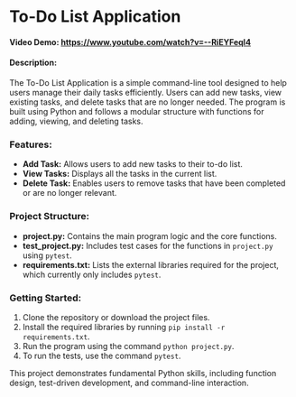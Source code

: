 # To-Do List Application
#### Video Demo:  https://www.youtube.com/watch?v=--RiEYFeql4
#### Description:
The To-Do List Application is a simple command-line tool designed to help users manage their daily tasks efficiently. Users can add new tasks, view existing tasks, and delete tasks that are no longer needed. The program is built using Python and follows a modular structure with functions for adding, viewing, and deleting tasks.

### Features:
- **Add Task:** Allows users to add new tasks to their to-do list.
- **View Tasks:** Displays all the tasks in the current list.
- **Delete Task:** Enables users to remove tasks that have been completed or are no longer relevant.

### Project Structure:
- **project.py:** Contains the main program logic and the core functions.
- **test_project.py:** Includes test cases for the functions in `project.py` using `pytest`.
- **requirements.txt:** Lists the external libraries required for the project, which currently only includes `pytest`.

### Getting Started:
1. Clone the repository or download the project files.
2. Install the required libraries by running `pip install -r requirements.txt`.
3. Run the program using the command `python project.py`.
4. To run the tests, use the command `pytest`.

This project demonstrates fundamental Python skills, including function design, test-driven development, and command-line interaction.
